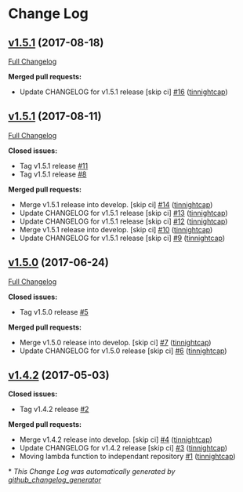 # Change Log

## [v1.5.1](https://github.com/nubisproject/nubis-lambda-uuid/tree/v1.5.1) (2017-08-18)
[Full Changelog](https://github.com/nubisproject/nubis-lambda-uuid/compare/v1.5.1...v1.5.1)

**Merged pull requests:**

- Update CHANGELOG for v1.5.1 release \[skip ci\] [\#16](https://github.com/nubisproject/nubis-lambda-uuid/pull/16) ([tinnightcap](https://github.com/tinnightcap))

## [v1.5.1](https://github.com/nubisproject/nubis-lambda-uuid/tree/v1.5.1) (2017-08-11)
[Full Changelog](https://github.com/nubisproject/nubis-lambda-uuid/compare/v1.5.0...v1.5.1)

**Closed issues:**

- Tag v1.5.1 release [\#11](https://github.com/nubisproject/nubis-lambda-uuid/issues/11)
- Tag v1.5.1 release [\#8](https://github.com/nubisproject/nubis-lambda-uuid/issues/8)

**Merged pull requests:**

- Merge v1.5.1 release into develop. \[skip ci\] [\#14](https://github.com/nubisproject/nubis-lambda-uuid/pull/14) ([tinnightcap](https://github.com/tinnightcap))
- Update CHANGELOG for v1.5.1 release \[skip ci\] [\#13](https://github.com/nubisproject/nubis-lambda-uuid/pull/13) ([tinnightcap](https://github.com/tinnightcap))
- Update CHANGELOG for v1.5.1 release \[skip ci\] [\#12](https://github.com/nubisproject/nubis-lambda-uuid/pull/12) ([tinnightcap](https://github.com/tinnightcap))
- Merge v1.5.1 release into develop. \[skip ci\] [\#10](https://github.com/nubisproject/nubis-lambda-uuid/pull/10) ([tinnightcap](https://github.com/tinnightcap))
- Update CHANGELOG for v1.5.1 release \[skip ci\] [\#9](https://github.com/nubisproject/nubis-lambda-uuid/pull/9) ([tinnightcap](https://github.com/tinnightcap))

## [v1.5.0](https://github.com/nubisproject/nubis-lambda-uuid/tree/v1.5.0) (2017-06-24)
[Full Changelog](https://github.com/nubisproject/nubis-lambda-uuid/compare/v1.4.2...v1.5.0)

**Closed issues:**

- Tag v1.5.0 release [\#5](https://github.com/nubisproject/nubis-lambda-uuid/issues/5)

**Merged pull requests:**

- Merge v1.5.0 release into develop. \[skip ci\] [\#7](https://github.com/nubisproject/nubis-lambda-uuid/pull/7) ([tinnightcap](https://github.com/tinnightcap))
- Update CHANGELOG for v1.5.0 release \[skip ci\] [\#6](https://github.com/nubisproject/nubis-lambda-uuid/pull/6) ([tinnightcap](https://github.com/tinnightcap))

## [v1.4.2](https://github.com/nubisproject/nubis-lambda-uuid/tree/v1.4.2) (2017-05-03)
**Closed issues:**

- Tag v1.4.2 release [\#2](https://github.com/nubisproject/nubis-lambda-uuid/issues/2)

**Merged pull requests:**

- Merge v1.4.2 release into develop. \[skip ci\] [\#4](https://github.com/nubisproject/nubis-lambda-uuid/pull/4) ([tinnightcap](https://github.com/tinnightcap))
- Update CHANGELOG for v1.4.2 release \[skip ci\] [\#3](https://github.com/nubisproject/nubis-lambda-uuid/pull/3) ([tinnightcap](https://github.com/tinnightcap))
- Moving lambda function to independant repository [\#1](https://github.com/nubisproject/nubis-lambda-uuid/pull/1) ([tinnightcap](https://github.com/tinnightcap))



\* *This Change Log was automatically generated by [github_changelog_generator](https://github.com/skywinder/Github-Changelog-Generator)*
